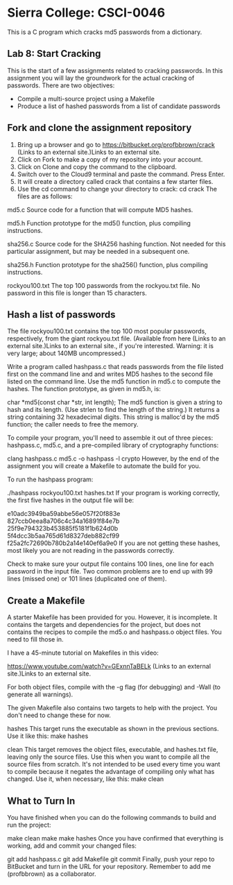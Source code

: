 # Sierra College: CSCI-0046
This is a C program which cracks md5 passwords from a dictionary. 

## Lab 8: Start Cracking

This is the start of a few assignments related to cracking passwords. In this assignment you will lay the groundwork for the actual cracking of passwords. There are two objectives:

* Compile a multi-source project using a Makefile
* Produce a list of hashed passwords from a list of candidate passwords

## Fork and clone the assignment repository
1. Bring up a browser and go to https://bitbucket.org/profbbrown/crack (Links to an external site.)Links to an external site.
1. Click on Fork to make a copy of my repository into your account.
1. Click on Clone and copy the command to the clipboard.
1. Switch over to the Cloud9 terminal and paste the command. Press Enter.
1. It will create a directory called crack that contains a few starter files.
1. Use the cd command to change your directory to crack: cd crack
The files are as follows:

md5.c
Source code for a function that will compute MD5 hashes.

md5.h
Function prototype for the md5() function, plus compiling instructions.

sha256.c
Source code for the SHA256 hashing function. Not needed for this particular assignment, but may be needed in a subsequent one.

sha256.h
Function prototype for the sha256() function, plus compiling instructions.

rockyou100.txt
The top 100 passwords from the rockyou.txt file. No password in this file is longer than 15 characters.

## Hash a list of passwords
The file rockyou100.txt contains the top 100 most popular passwords, respectively, from the giant rockyou.txt file. (Available from here (Links to an external site.)Links to an external site., if you're interested. Warning: it is very large; about 140MB uncompressed.)

Write a program called hashpass.c that reads passwords from the file listed first on the command line and and writes MD5 hashes to the second file listed on the command line. Use the md5 function in md5.c to compute the hashes. The function prototype, as given in md5.h, is:

char *md5(const char *str, int length);
The md5 function is given a string to hash and its length. (Use strlen to find the length of the string.) It returns a string containing 32 hexadecimal digits. This string is malloc'd by the md5 function; the caller needs to free the memory.

To compile your program, you'll need to assemble it out of three pieces: hashpass.c, md5.c, and a pre-compiled library of cryptography functions:

clang hashpass.c md5.c -o hashpass -l crypto
However, by the end of the assignment you will create a Makefile to automate the build for you.

To run the hashpass program:

./hashpass rockyou100.txt hashes.txt
If your program is working correctly, the first five hashes in the output file will be:

e10adc3949ba59abbe56e057f20f883e
827ccb0eea8a706c4c34a16891f84e7b
25f9e794323b453885f5181f1b624d0b
5f4dcc3b5aa765d61d8327deb882cf99
f25a2fc72690b780b2a14e140ef6a9e0
If you are not getting these hashes, most likely you are not reading in the passwords correctly.

Check to make sure your output file contains 100 lines, one line for each password in the input file. Two common problems are to end up with 99 lines (missed one) or 101 lines (duplicated one of them).

## Create a Makefile
A starter Makefile has been provided for you. However, it is incomplete. It contains the targets and dependencies for the project, but does not contains the recipes to compile the md5.o and hashpass.o object files. You need to fill those in.

I have a 45-minute tutorial on Makefiles in this video:

https://www.youtube.com/watch?v=GExnnTaBELk (Links to an external site.)Links to an external site.


For both object files, compile with the -g flag (for debugging) and -Wall (to generate all warnings).

The given Makefile also contains two targets to help with the project. You don't need to change these for now.

hashes
This target runs the executable as shown in the previous sections. Use it like this: make hashes

clean
This target removes the object files, executable, and hashes.txt file, leaving only the source files. Use this when you want to compile all the source files from scratch. It's not intended to be used every time you want to compile because it negates the advantage of compiling only what has changed. Use it, when necessary, like this: make clean

## What to Turn In
You have finished when you can do the following commands to build and run the project:

make clean
make
make hashes
Once you have confirmed that everything is working, add and commit your changed files:

git add hashpass.c
git add Makefile
git commit
Finally, push your repo to BitBucket and turn in the URL for your repository. Remember to add me (profbbrown) as a collaborator.

